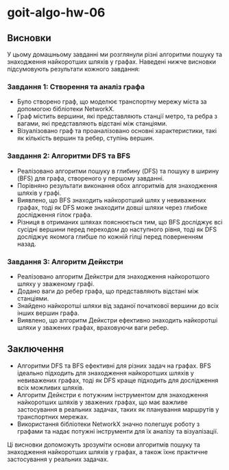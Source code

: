 # goit-algo-hw-06

## Висновки

У цьому домашньому завданні ми розглянули різні алгоритми пошуку та знаходження найкоротших шляхів у графах. Наведені нижче висновки підсумовують результати кожного завдання:

### Завдання 1: Створення та аналіз графа
- Було створено граф, що моделює транспортну мережу міста за допомогою бібліотеки NetworkX.
- Граф містить вершини, які представляють станції метро, та ребра з вагами, які представляють відстані між станціями.
- Візуалізовано граф та проаналізовано основні характеристики, такі як кількість вершин та ребер, ступінь вершин.

### Завдання 2: Алгоритми DFS та BFS
- Реалізовано алгоритми пошуку в глибину (DFS) та пошуку в ширину (BFS) для графа, створеного у першому завданні.
- Порівняно результати виконання обох алгоритмів для знаходження шляхів у графі.
- Виявлено, що BFS знаходить найкоротший шлях у невиважених графах, тоді як DFS може знаходити довші шляхи через глибоке дослідження гілок графа.
- Різниця в отриманих шляхах пояснюється тим, що BFS досліджує всі сусідні вершини перед переходом до наступного рівня, тоді як DFS досліджує якомога глибше по кожній гілці перед поверненням назад.

### Завдання 3: Алгоритм Дейкстри
- Реалізовано алгоритм Дейкстри для знаходження найкоротшого шляху у зваженому графі.
- Додано ваги до ребер графа, що представляють відстані між станціями.
- Знайдено найкоротші шляхи від заданої початкової вершини до всіх інших вершин графа.
- Виявлено, що алгоритм Дейкстри ефективно знаходить найкоротші шляхи у зважених графах, враховуючи ваги ребер.

## Заключення

- Алгоритми DFS та BFS ефективні для різних задач на графах. BFS ідеально підходить для знаходження найкоротших шляхів у невиважених графах, тоді як DFS краще підходить для дослідження всіх можливих шляхів.
- Алгоритм Дейкстри є потужним інструментом для знаходження найкоротших шляхів у зважених графах, що має важливе застосування в реальних задачах, таких як планування маршрутів у транспортних мережах.
- Використання бібліотеки NetworkX значно полегшує роботу з графами та надає потужні інструменти для їх аналізу та візуалізації.

Ці висновки допоможуть зрозуміти основи алгоритмів пошуку та знаходження найкоротших шляхів у графах, а також їхнє практичне застосування у реальних задачах.
